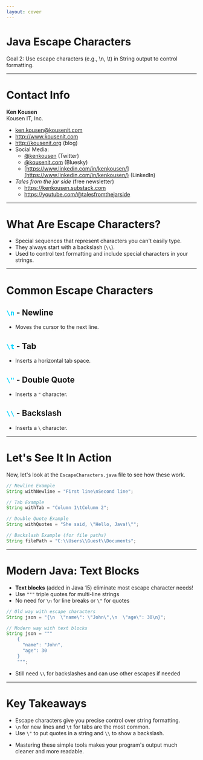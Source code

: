 ```yaml
---
layout: cover
---
```


# Java Escape Characters

<div class="pt-12">
  <span class="px-2 py-1 rounded">
    Goal 2: Use escape characters (e.g., \n, \t) in String output to control formatting.
  </span>
</div>

---

# Contact Info

**Ken Kousen**<br>
Kousen IT, Inc.

- ken.kousen@kousenit.com
- http://www.kousenit.com
- http://kousenit.org (blog)
- Social Media:
  - [@kenkousen](https://twitter.com/kenkousen) (Twitter)
  - [@kousenit.com](https://bsky.app/profile/kousenit.com) (Bluesky)
  - [https://www.linkedin.com/in/kenkousen/](https://www.linkedin.com/in/kenkousen/) (LinkedIn)
- *Tales from the jar side* (free newsletter)
  - https://kenkousen.substack.com
  - https://youtube.com/@talesfromthejarside

---

# What Are Escape Characters?

<v-clicks>

- Special sequences that represent characters you can't easily type.
- They always start with a backslash (`\\`).
- Used to control text formatting and include special characters in your strings.

</v-clicks>

---

# Common Escape Characters

<div class="grid grid-cols-2 gap-8">

<div>

## **<span style="color: #00D4FF;">`\n`</span> - Newline**
- Moves the cursor to the next line.

## **<span style="color: #00D4FF;">`\t`</span> - Tab**
- Inserts a horizontal tab space.

</div>

<div>

## **<span style="color: #00D4FF;">`\"`</span> - Double Quote**
- Inserts a `"` character.

## **<span style="color: #00D4FF;">`\\`</span> - Backslash**
- Inserts a `\` character.

</div>

</div>

---

# Let's See It In Action

Now, let's look at the `EscapeCharacters.java` file to see how these work.

```java
// Newline Example
String withNewline = "First line\nSecond line";

// Tab Example
String withTab = "Column 1\tColumn 2";

// Double Quote Example
String withQuotes = "She said, \"Hello, Java!\"";

// Backslash Example (for file paths)
String filePath = "C:\\Users\\Guest\\Documents";
```

---

# Modern Java: Text Blocks

<v-clicks>

- **Text blocks** (added in Java 15) eliminate most escape character needs!
- Use `"""` triple quotes for multi-line strings
- No need for `\n` for line breaks or `\"` for quotes

</v-clicks>

<v-clicks>

```java
// Old way with escape characters
String json = "{\n  \"name\": \"John\",\n  \"age\": 30\n}";

// Modern way with text blocks
String json = """
    {
      "name": "John",
      "age": 30
    }
    """;
```

</v-clicks>

<v-click>

- Still need `\\` for backslashes and can use other escapes if needed

</v-click>

---

# Key Takeaways

<v-clicks>

- Escape characters give you precise control over string formatting.
- `\n` for new lines and `\t` for tabs are the most common.
- Use `\"` to put quotes in a string and `\\` to show a backslash.

</v-clicks>

<v-clicks>

- Mastering these simple tools makes your program's output much cleaner and more readable.

</v-clicks>
